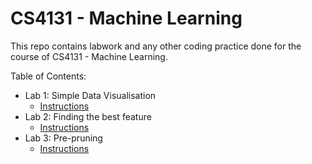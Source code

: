 # CS4131 - Machine Learning

This repo contains labwork and any other coding practice done for the course of CS4131 - Machine Learning.

Table of Contents:
- Lab 1: Simple Data Visualisation
  - [Instructions](https://github.com/Yash2108/MLLab/blob/main/Lab%201/Lab%201%20Instructions.docx)
- Lab 2: Finding the best feature
  - [Instructions](https://github.com/Yash2108/MLLab/blob/main/Lab%202/Lab%202%20Instructions.docx)
- Lab 3: Pre-pruning
  - [Instructions](https://github.com/Yash2108/MLLab/blob/main/Lab%202/Lab%203%20Instructions.docx)
